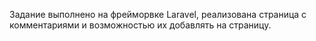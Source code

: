 Задание выполнено на фрейморвке Laravel, реализована страница с комментариями и возможностью их добавлять на страницу.


